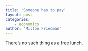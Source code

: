 ```yaml
---
title: 'Someone has to pay'
layout: post
categories:
    - economics
author: 'Milton Friedman'
---
```


There’s no such thing as a free lunch.